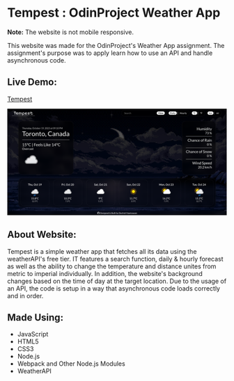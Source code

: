 # Tempest : OdinProject Weather App

**Note:** The website is not mobile responsive.

This website was made for the OdinProject's Weather App assignment. The assignment's purpose was to  apply learn how to use an API and handle asynchronous code.

## Live Demo:
[Tempest](https://naetsawd.github.io/OdinProject-WeatherApp)

<div align="center"><img src="siteImage.png" width="900" /></div>

## About Website:
Tempest is a simple weather app that fetches all its data using the weatherAPI's free tier. IT features a search function, daily & hourly forecast as well as the ability to change the temperature and distance unites from metric to imperial individually. In addition, the website's background changes based on the time of day at the target location. Due to the usage of an API, the code is setup in a way that asynchronous code loads correctly and in order.

## Made Using:
- JavaScript
- HTML5
- CSS3
- Node.js
- Webpack and Other Node.js Modules
- WeatherAPI
